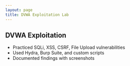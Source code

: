 ```yaml
---
layout: page
title: DVWA Exploitation Lab
---
```


## DVWA Exploitation
- Practiced SQLi, XSS, CSRF, File Upload vulnerabilities  
- Used Hydra, Burp Suite, and custom scripts  
- Documented findings with screenshots  
